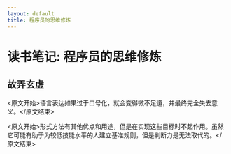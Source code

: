 ```yaml
---
layout: default
title: 程序员的思维修炼
---
```


# 读书笔记: 程序员的思维修炼


## 故弄玄虚

<原文开始>语言表达如果过于口号化，就会变得微不足道，并最终完全失去意义。</原文结束>

<原文开始>形式方法有其他优点和用途，但是在实现这些目标时不起作用。虽然它可能有助于为较低技能水平的人建立基准规则，但是判断力是无法取代的。</原文结束>